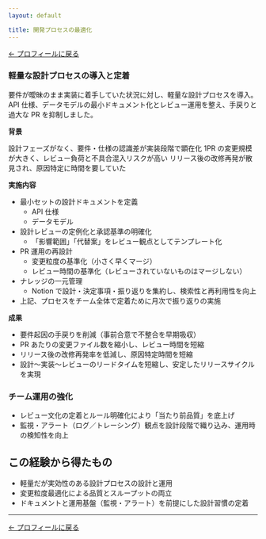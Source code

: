 ```yaml
---
layout: default

title: 開発プロセスの最適化
---
```


[← プロフィールに戻る](../index.md)

### 軽量な設計プロセスの導入と定着

要件が曖昧のまま実装に着手していた状況に対し、軽量な設計プロセスを導入。
API 仕様、データモデルの最小ドキュメント化とレビュー運用を整え、手戻りと過大な PR を抑制しました。

**背景**

設計フェーズがなく、要件・仕様の認識差が実装段階で顕在化
1PR の変更規模が大きく、レビュー負荷と不具合混入リスクが高い
リリース後の改修再発が散見され、原因特定に時間を要していた

**実施内容**

- 最小セットの設計ドキュメントを定義
  - API 仕様
  - データモデル
- 設計レビューの定例化と承認基準の明確化
  - 「影響範囲」「代替案」をレビュー観点としてテンプレート化
- PR 運用の再設計
  - 変更粒度の基準化（小さく早くマージ）
  - レビュー時間の基準化（レビューされていないものはマージしない）
- ナレッジの一元管理
  - Notion で設計・決定事項・振り返りを集約し、検索性と再利用性を向上
- 上記、プロセスをチーム全体で定着ために月次で振り返りの実施

**成果**

- 要件起因の手戻りを削減（事前合意で不整合を早期吸収）
- PR あたりの変更ファイル数を縮小し、レビュー時間を短縮
- リリース後の改修再発率を低減し、原因特定時間を短縮
- 設計～実装～レビューのリードタイムを短縮し、安定したリリースサイクルを実現

### チーム運用の強化

- レビュー文化の定着とルール明確化により「当たり前品質」を底上げ
- 監視・アラート（ログ／トレーシング）観点を設計段階で織り込み、運用時の検知性を向上

## この経験から得たもの

- 軽量だが実効性のある設計プロセスの設計と運用
- 変更粒度最適化による品質とスループットの両立
- ドキュメントと運用基盤（監視・アラート）を前提にした設計習慣の定着

---

[← プロフィールに戻る](../index.md)
